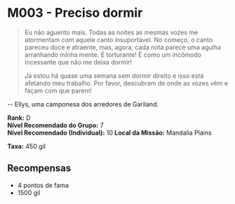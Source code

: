 # M003 - Preciso dormir

>Eu não aguento mais. Todas as noites as mesmas vozes me atormentam com aquele canto insuportável. No começo, o canto pareceu doce e atraente, mas, agora, cada nota parece uma agulha arranhando minha mente. É torturante! É como um incômodo incessante que não me deixa dormir!
>
>Já estou há quase uma semana sem dormir direito e isso está afetando meu trabalho. Por favor, descubram de onde as vozes vêm e façam com que parem!

-- Ellys, uma camponesa dos arredores de Gariland.

**Rank:** D  
**Nível Recomendado do Grupo:** 7  
**Nível Recomendado (Individual):** 10 
**Local da Missão:** Mandalia Plains   

**Taxa:** 450 gil

## Recompensas

* 4 pontos de fama
* 1500 gil